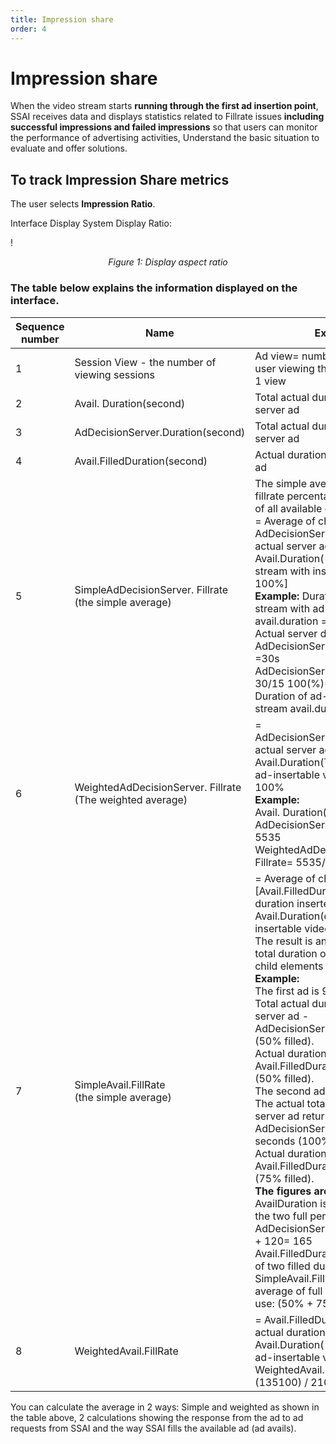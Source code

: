 ```yaml
---
title: Impression share
order: 4
---
```


# Impression share

When the video stream starts **running through the first ad insertion point**, SSAI receives data and displays statistics related to Fillrate issues **including successful impressions and failed impressions** so that users can monitor the performance of advertising activities,  Understand the basic situation to evaluate and offer solutions.

## To track Impression Share metrics

The user selects **Impression Ratio**.

Interface Display System Display Ratio:

! 

<center>

_Figure 1: Display aspect ratio_

</center>

### The table below explains the information displayed on the interface.

| Sequence number | Name                                                                              | Explain                                                                                                                                                                                                                                                                                                                                                                                                                                                                                                                                                                                                                                                                                                                                                                                                                                                                                                                                                                                                                                                                                                                                                                                                                     |
| --------------- | --------------------------------------------------------------------------------- | --------------------------------------------------------------------------------------------------------------------------------------------------------------------------------------------------------------------------------------------------------------------------------------------------------------------------------------------------------------------------------------------------------------------------------------------------------------------------------------------------------------------------------------------------------------------------------------------------------------------------------------------------------------------------------------------------------------------------------------------------------------------------------------------------------------------------------------------------------------------------------------------------------------------------------------------------------------------------------------------------------------------------------------------------------------------------------------------------------------------------------------------------------------------------------------------------------------------------- |
| 1               | Session View - the number of viewing sessions                                     | Ad view= number of users = 1 user viewing the ad → counting 1 view                                                                                                                                                                                                                                                                                                                                                                                                                                                                                                                                                                                                                                                                                                                                                                                                                                                                                                                                                                                                                                                                                                                                                          |
| 2               | Avail. Duration(second)                                        | Total actual duration returned by server ad                                                                                                                                                                                                                                                                                                                                                                                                                                                                                                                                                                                                                                                                                                                                                                                                                                                                                                                                                                                                                                                                                                                                                                                 |
| 3               | AdDecisionServer.Duration(second)                              | Total actual duration returned by server ad                                                                                                                                                                                                                                                                                                                                                                                                                                                                                                                                                                                                                                                                                                                                                                                                                                                                                                                                                                                                                                                                                                                                                                                 |
| 4               | Avail.FilledDuration(second)                                   | Actual duration inserted into the ad                                                                                                                                                                                                                                                                                                                                                                                                                                                                                                                                                                                                                                                                                                                                                                                                                                                                                                                                                                                                                                                                                                                                                                                        |
| 5               | SimpleAdDecisionServer. Fillrate<br />(the simple average)     | The simple averages are the fillrate percentages for the sum of all available durations<br />= Average of child elements [ AdDecisionServer.Duration( actual server ad return / Avail.Duration( duration of video stream with insertable ads) x 100%]<br />**Example:** Duration of video stream with ad insertable avail.duration = 15s<br />Actual server duration returned AdDecisionServer.Duration =30s<br />AdDecisionServer. Fillrate= 30/15 100(%)= 200%<br />Duration of ad-insertable video stream avail.duration = 15s                                                                                                                                                                                                                                                                                                                                                                                                                                                                                                                                                                              |
| 6               | WeightedAdDecisionServer. Fillrate<br />(The weighted average) | = AdDecisionServer.Duration(Total actual server ad returned)/ Avail.Duration(Total duration of ad-insertable video stream) x 100%<br />**Example:**<br />Avail. Duration(second): 3650<br />AdDecisionServer.Duration: 5535<br />WeightedAdDecisionServer. Fillrate= 5535/3650 x 100%                                                                                                                                                                                                                                                                                                                                                                                                                                                                                                                                                                                                                                                                                                                                                                                                                                                                              |
| 7               | SimpleAvail.FillRate<br />(the simple average)                 | = Average of child elements [Avail.FilledDuration(actual duration inserted)\*100% / Avail.Duration(duration of ad-insertable video stream) ]<br />The result is an average of the total duration of many internal child elements<br />**Example:** <br />The first ad is 90 seconds:<br />Total actual duration returned by server ad - AdDecisionServer.Duration (50% filled).<br />Actual duration inserted into ad-Avail.FilledDuration 45 seconds (50% filled).<br />The second ad is 120 seconds:<br />The actual total duration of the server ad returned- AdDecisionServer.Duration 120 seconds (100% filled).<br />Actual duration inserted into ad-Avail.FilledDuration 90 seconds (75% filled).<br />**The figures are as follows:**<br />AvailDuration is 210, The sum of the two full periods: 90 + 120.<br />AdDecisionServer.Duration: 45 + 120= 165<br />Avail.FilledDuration is 135, Sum of two filled durations: 45 + 90.<br />SimpleAvail.FillRate is 62.5%, average of full percentage per use: (50% + 75%) / 2 |
| 8               | WeightedAvail.FillRate                                                            | = Avail.FilledDuration( Total actual duration inserted) 100 / Avail.Duration( Total duration of ad-insertable video stream)<br />WeightedAvail.FillRate: (135100) / 210=64.29%                                                                                                                                                                                                                                                                                                                                                                                                                                                                                                                                                                                                                                                                                                                                                                                                                                                                                                                                                                                     |

You can calculate the average in 2 ways: Simple and weighted as shown in the table above, 2 calculations showing the response from the ad to ad requests from SSAI and the way SSAI fills the available ad (ad avails).
